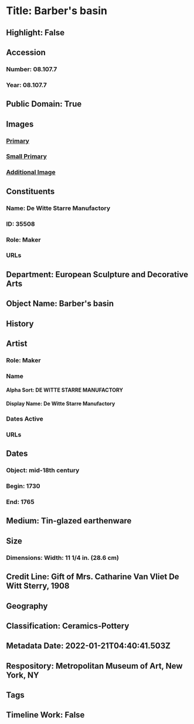 # Title: Barber's basin
## Highlight: False
## Accession
### Number: 08.107.7
### Year: 08.107.7
## Public Domain: True
## Images
### [Primary](https://images.metmuseum.org/CRDImages/es/original/123618.jpg)
### [Small Primary](https://images.metmuseum.org/CRDImages/es/web-large/123618.jpg)
### [Additional Image](https://images.metmuseum.org/CRDImages/es/original/3740.jpg)
## Constituents
### Name: De Witte Starre Manufactory
### ID: 35508
### Role: Maker
### URLs
## Department: European Sculpture and Decorative Arts
## Object Name: Barber's basin
## History
## Artist
### Role: Maker
### Name
#### Alpha Sort: DE WITTE STARRE MANUFACTORY
#### Display Name: De Witte Starre Manufactory
### Dates Active
### URLs
## Dates
### Object: mid-18th century
### Begin: 1730
### End: 1765
## Medium: Tin-glazed earthenware
## Size
### Dimensions: Width: 11 1/4 in. (28.6 cm)
## Credit Line: Gift of Mrs. Catharine Van Vliet De Witt Sterry, 1908
## Geography
## Classification: Ceramics-Pottery
## Metadata Date: 2022-01-21T04:40:41.503Z
## Respository: Metropolitan Museum of Art, New York, NY
## Tags
## Timeline Work: False